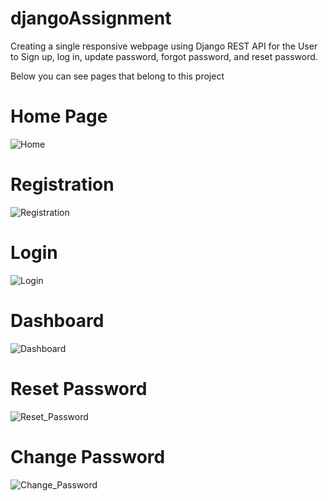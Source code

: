 # djangoAssignment
Creating a single responsive webpage using Django REST API for the User to Sign up, log in, update password, forgot password, and reset password.

Below you can see pages that belong to this project

# Home Page

![Home](https://user-images.githubusercontent.com/84641812/172046168-f0693482-43b7-4885-a009-8323148679fb.jpeg)

# Registration

![Registration](https://user-images.githubusercontent.com/84641812/172046182-e316b762-62dc-40c5-86a0-f8c891bff976.jpeg)

# Login

![Login](https://user-images.githubusercontent.com/84641812/172046200-b4a050cf-d42a-432c-8231-6c911d510620.jpeg)

# Dashboard

![Dashboard](https://user-images.githubusercontent.com/84641812/172046216-0bc94abe-a4d8-4784-a94f-4cb1de91dcef.jpeg)

# Reset Password

![Reset_Password](https://user-images.githubusercontent.com/84641812/172046553-1005833c-1703-44e4-8aba-b81306b36a28.jpeg)

# Change Password

![Change_Password](https://user-images.githubusercontent.com/84641812/172046513-7873e6d3-6791-4e71-8326-6790a911f63d.jpeg)

